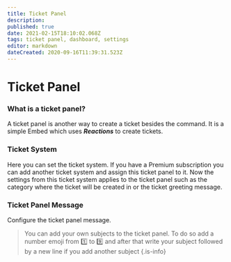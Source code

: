 ```yaml
---
title: Ticket Panel
description: 
published: true
date: 2021-02-15T18:10:02.068Z
tags: ticket panel, dashboard, settings
editor: markdown
dateCreated: 2020-09-16T11:39:31.523Z
---
```


# Ticket Panel

### What is a ticket panel?
A ticket panel is another way to create a ticket besides the command.
It is a simple Embed which uses ***Reactions*** to create tickets. 

### Ticket System
Here you can set the ticket system. If you have a Premium subscription you can add another ticket system and assign this ticket panel to it. Now the settings from this ticket system applies to the ticket panel such as the category where the ticket will be created in or the ticket greeting message.

### Ticket Panel Message
Configure the ticket panel message.

> You can add your own subjects to the ticket panel. To do so add a number emoji from 1️⃣ to 9️⃣ and after that write your subject followed by a new line if you add another subject
{.is-info}
